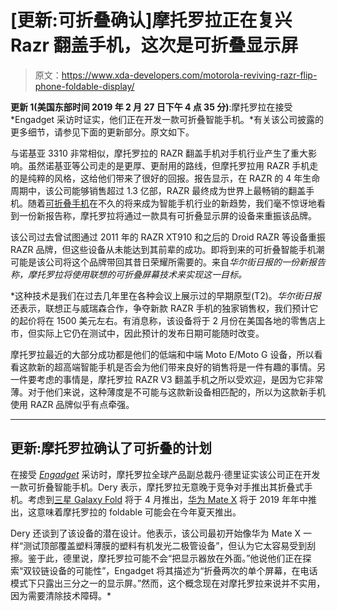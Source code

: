 # [更新:可折叠确认]摩托罗拉正在复兴 Razr 翻盖手机，这次是可折叠显示屏

> 原文：<https://www.xda-developers.com/motorola-reviving-razr-flip-phone-foldable-display/>

**更新 1(美国东部时间 2019 年 2 月 27 日下午 4 点 35 分)**:摩托罗拉在接受 *Engadget 采访时证实，他们正在开发一款可折叠智能手机。*有关该公司披露的更多细节，请参见下面的更新部分。原文如下。

与诺基亚 3310 非常相似，摩托罗拉的 RAZR 翻盖手机对手机行业产生了重大影响。虽然诺基亚等公司走的是更厚、更耐用的路线，但摩托罗拉用 RAZR 手机走的是纯粹的风格，这给他们带来了很好的回报。报告显示，在 RAZR 的 4 年生命周期中，该公司能够销售超过 1.3 亿部，RAZR 最终成为世界上最畅销的翻盖手机。随着[可折叠手机](https://www.xda-developers.com/samsung-galaxy-s10-event-february-20/)在不久的将来成为智能手机行业的新趋势，我们毫不惊讶地看到一份新报告称，摩托罗拉将通过一款具有可折叠显示屏的设备来重振该品牌。

该公司过去曾试图通过 2011 年的 RAZR XT910 和之后的 Droid RAZR 等设备重振 RAZR 品牌，但这些设备从未能达到其前辈的成功。即将到来的可折叠智能手机潮可能是该公司将这个品牌带回其昔日荣耀所需要的。来自[](https://www.wsj.com/amp/articles/return-of-the-razrwith-a-foldable-screen-and-1-500-price-11547643601)*华尔街日报的一份新报告称，摩托罗拉将使用联想的可折叠屏幕技术来实现这一目标。*

 *这种技术是我们在过去几年里在各种会议上展示过的早期原型(T2)。*华尔街日报*还表示，联想正与威瑞森合作，争夺新款 RAZR 手机的独家销售权，我们预计它的起价将在 1500 美元左右。有消息称，该设备将于 2 月份在美国各地的零售店上市，但实际上它仍在测试中，因此预计的发布日期可能随时改变。

摩托罗拉最近的大部分成功都是他们的低端和中端 Moto E/Moto G 设备，所以看看这款新的超高端智能手机是否会为他们带来良好的销售将是一件有趣的事情。另一件要考虑的事情是，摩托罗拉 RAZR V3 翻盖手机之所以受欢迎，是因为它非常薄。对于他们来说，这种薄度是不可能与这款新设备相匹配的，所以为这款新手机使用 RAZR 品牌似乎有点牵强。

* * *

## 更新:摩托罗拉确认了可折叠的计划

在接受 [*Engadget*](https://www.engadget.com/2019/02/27/motorola-confirms-its-foldable-phone-is-coming/) 采访时，摩托罗拉全球产品副总裁丹·德里证实该公司正在开发一款可折叠智能手机。Dery 表示，摩托罗拉无意晚于竞争对手推出其折叠式手机。考虑到[三星 Galaxy Fold](https://www.xda-developers.com/samsung-galaxy-fold-specifications-pricing-availability/) 将于 4 月推出，[华为 Mate X](https://www.xda-developers.com/huawei-mate-x-5g-foldable-smartphone-specifications/) 将于 2019 年年中推出，这意味着摩托罗拉的 foldable 可能会在今年夏天推出。

Dery 还谈到了该设备的潜在设计。他表示，该公司最初开始像华为 Mate X 一样“测试顶部覆盖塑料薄膜的塑料有机发光二极管设备”，但认为它太容易受到刮擦。鉴于此，德里说，摩托罗拉可能不会“把显示器放在外面。”他说他们正在探索“双铰链设备的可能性”，Engadget 将其描述为“折叠两次的单个屏幕，在电话模式下只露出三分之一的显示屏。”然而，这个概念现在对摩托罗拉来说并不实用，因为需要清除技术障碍。*